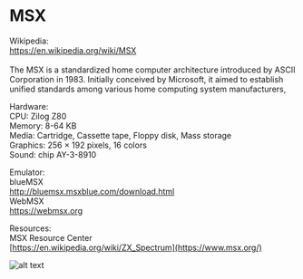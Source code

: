 # MSX
Wikipedia:<br />
https://en.wikipedia.org/wiki/MSX<br /><br />
The MSX is a standardized home computer architecture introduced by ASCII Corporation in 1983. Initially conceived by Microsoft, it aimed to establish unified standards among various home computing system manufacturers,

Hardware:<br />
CPU: Zilog Z80<br />
Memory: 8-64 KB<br />
Media: Cartridge, Cassette tape, Floppy disk, Mass storage<br />
Graphics: 256 × 192 pixels, 16 colors<br />
Sound: chip AY-3-8910

Emulator:<br />
blueMSX<br />
http://bluemsx.msxblue.com/download.html<br />
WebMSX<br />
https://webmsx.org<br />

Resources:<br />
MSX Resource Center<br />
[https://en.wikipedia.org/wiki/ZX_Spectrum](https://www.msx.org/)<br />

![alt text]([https://github.com/RetrocompSi/ZX-Spectrum/blob/master/zx-spectrum.jpg](https://github.com/RetrocompSi/MSX/blob/main/msx.jpg))
